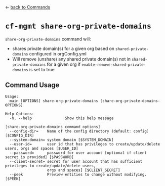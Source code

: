 &larr; [back to Commands](../README.md)

# `cf-mgmt share-org-private-domains`

`share-org-private-domains` command will:
- shares private domain(s) for a given org based on `shared-private-domains` configured in orgConfig.yml
- Will remove (unshare) any shared private domain(s) not in `shared-private-domains` for a given org if `enable-remove-shared-private-domains` is set to true

## Command Usage

```
Usage:
  main [OPTIONS] share-org-private-domains [share-org-private-domains-OPTIONS]

Help Options:
  -h, --help               Show this help message

[share-org-private-domains command options]
  --config-dir=    Name of the config directory (default: config) [$CONFIG_DIR]
  --system-domain= system domain [$SYSTEM_DOMAIN]
  --user-id=       user id that has privileges to create/update/delete users, orgs and spaces [$USER_ID]
  --password=      password for user account [optional if client secret is provided] [$PASSWORD]
  --client-secret= secret for user account that has sufficient privileges to create/update/delete users,
                   orgs and spaces] [$CLIENT_SECRET]
  --peek           Preview entities to change without modifying. [$PEEK]
```
